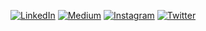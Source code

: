 
<!-- ## Socials: -->
[![LinkedIn](https://img.shields.io/badge/LinkedIn-%230077B5.svg?logo=linkedin&logoColor=white&style=flat-square)](https://linkedin.com/in/mehdieidi) 
[![Medium](https://img.shields.io/badge/Medium-12100E?logo=medium&logoColor=white&style=flat-square)](https://medium.com/@mehdieidi) 
[![Instagram](https://img.shields.io/badge/Instagram-%23E4405F.svg?logo=Instagram&logoColor=white&style=flat-square)](https://instagram.com/mhdeidi) 
[![Twitter](https://img.shields.io/badge/Twitter-%231DA1F2.svg?logo=Twitter&logoColor=white&style=flat-square)](https://twitter.com/mehdeidi) 

<!-- ## Tech Stack:
![JSON](https://img.shields.io/badge/-JSON-4C5459?style=flat-square&logo=JSON&logoColor=white)
![C](https://img.shields.io/badge/c-%2300599C.svg?style=flat-square&logo=c&logoColor=white) 
![CSS3](https://img.shields.io/badge/css3-%231572B6.svg?style=flat-square&logo=css3&logoColor=white) 
![Elixir](https://img.shields.io/badge/elixir-%234B275F.svg?style=flat-square&logo=elixir&logoColor=white) 
![Go](https://img.shields.io/badge/go-%2300ADD8.svg?style=flat-square&logo=go&logoColor=white) 
![HTML5](https://img.shields.io/badge/html5-%23E34F26.svg?style=flat-square&logo=html5&logoColor=white) 
![Java](https://img.shields.io/badge/java-%23ED8B00.svg?style=flat-square&logo=java&logoColor=white) 
![JavaScript](https://img.shields.io/badge/javascript-%23323330.svg?style=flat-square&logo=javascript&logoColor=%23F7DF1E) 
![Markdown](https://img.shields.io/badge/markdown-%23000000.svg?style=flat-square&logo=markdown&logoColor=white) 
![Python](https://img.shields.io/badge/python-3670A0?style=flat-square&logo=python&logoColor=ffdd54) 
![Bootstrap](https://img.shields.io/badge/bootstrap-%23563D7C.svg?style=flat-square&logo=bootstrap&logoColor=white) 
![Insomnia](https://img.shields.io/badge/Insomnia-black?style=flat-square&logo=insomnia&logoColor=5849BE) 
![jQuery](https://img.shields.io/badge/jquery-%230769AD.svg?style=flat-square&logo=jquery&logoColor=white) 
![JWT](https://img.shields.io/badge/JWT-black?style=flat-square&logo=JSON%20web%20tokens) 
![NPM](https://img.shields.io/badge/NPM-%23000000.svg?style=flat-square&logo=npm&logoColor=white) 
![React](https://img.shields.io/badge/react-%2320232a.svg?style=flat-square&logo=react&logoColor=%2361DAFB) 
![ANDROID](https://img.shields.io/badge/android-%2320232a.svg?style=flat-square&logo=android&logoColor=%a4c639) 
![SASS](https://img.shields.io/badge/SASS-hotpink.svg?style=flat-square&logo=SASS&logoColor=white) 
![Xamarin](https://img.shields.io/badge/Xamarin-3199DC?style=flat-square&logo=xamarin&logoColor=white) 
![Nginx](https://img.shields.io/badge/nginx-%23009639.svg?style=flat-square&logo=nginx&logoColor=white) 
![ApacheCassandra](https://img.shields.io/badge/cassandra-%231287B1.svg?style=flat-square&logo=apache-cassandra&logoColor=white) 
![MongoDB](https://img.shields.io/badge/MongoDB-%234ea94b.svg?style=flat-square&logo=mongodb&logoColor=white) 
![MicrosoftSQLServer](https://img.shields.io/badge/Microsoft%20SQL%20Sever-CC2927?style=flat-square&logo=microsoft%20sql%20server&logoColor=white) 
![MySQL](https://img.shields.io/badge/mysql-%2300f.svg?style=flat-square&logo=mysql&logoColor=white) 
![Postgres](https://img.shields.io/badge/postgres-%23316192.svg?style=flat-square&logo=postgresql&logoColor=white) 
![Redis](https://img.shields.io/badge/redis-%23DD0031.svg?style=flat-square&logo=redis&logoColor=white) 
![SQLite](https://img.shields.io/badge/sqlite-%2307405e.svg?style=flat-square&logo=sqlite&logoColor=white) 
![LINUX](https://img.shields.io/badge/Linux-FCC624?style=flat-square&logo=linux&logoColor=black) 
![Arduino](https://img.shields.io/badge/-Arduino-00979D?style=flat-square&logo=Arduino&logoColor=white) 
![Docker](https://img.shields.io/badge/docker-%230db7ed.svg?style=flat-square&logo=docker&logoColor=white) 
![Jira](https://img.shields.io/badge/jira-%230A0FFF.svg?style=flat-square&logo=jira&logoColor=white) 
![Kubernetes](https://img.shields.io/badge/kubernetes-%23326ce5.svg?style=flat-square&logo=kubernetes&logoColor=white) 
![Postman](https://img.shields.io/badge/Postman-FF6C37?style=flat-square&logo=postman&logoColor=white) 
![Raspberry Pi](https://img.shields.io/badge/-RaspberryPi-C51A4A?style=flat-square&logo=Raspberry-Pi) 
![Swagger](https://img.shields.io/badge/-Swagger-%23Clojure?style=flat-square&logo=swagger&logoColor=white)
## Stats: -->
<!-- ![](https://github-readme-stats.vercel.app/api?username=mehdieidi&theme=gruvbox&hide_border=false&include_all_commits=true&count_private=true) -->
<!-- ![](https://github-readme-stats.vercel.app/api/top-langs/?username=mehdieidi&theme=gruvbox&hide_border=false&include_all_commits=true&count_private=true&layout=compact&langs_count=10&exclude_repo=museum-management-system&hide=Batchfile,html,css) -->
